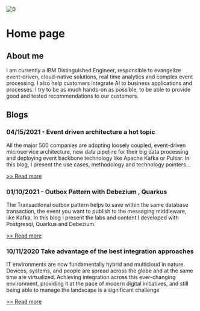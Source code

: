 ![0](./images/banner.jpg)

# Home page

## About me

I am currently a IBM Distinguished Engineer, responsible to evangelize event-driven, cloud-native solutions, real time analytics and complex event processing. I also help customers integrate AI to business applications and processes. I try to be as much hands-on as possible, to be able to provide good and tested recommendations to our customers.

## Blogs

### 04/15/2021 - Event driven architecture a hot topic

All the major 500 companies are adopting loosely coupled, event-driven microservice architecture, 
new data pipeline for their big data processing and deploying event backbone technology like Apache Kafka or Pulsar. 
In this blog, I present the use cases, methodology and technology pointers...

[>> Read more](/blogs/04-15-21)

### 01/10/2021 - Outbox Pattern with Debezium , Quarkus

The Transactional outbox pattern helps to save within the same database transaction, the event you want to publish to the messaging middleware, like Kafka. In this blog I present the labs and content I developed with Postgresql, Quarkus and Debezium.

[>> Read more](/blogs/01-10-21)


### 10/11/2020 Take advantage of the best integration approaches

IT environments are now fundamentally hybrid and multicloud in nature. Devices, systems, and people are spread across the globe and at the same time are virtualized. Achieving integration across this ever-changing environment, providing it at the pace of modern digital initiatives, and still being able to manage the landscape is a significant challenge

[>> Read more](/blogs/10-11-20)